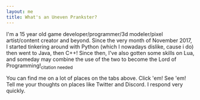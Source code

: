 ```yaml
---
layout: me
title: What's an Uneven Prankster?
---
```


I'm a 15 year old game developer/programmer/3d modeler/pixel artist/content creator and beyond. Since the very month of November 2017, I started tinkering around with Python (which I nowadays dislike, cause i do) then went to Java, then C++! Since then, I've also gotten some skills on Lua, and someday may combine the use of the two to become the Lord of Programming!<sub>citation needed</sub>

You can find me on a lot of places on the tabs above. Click 'em! See 'em! Tell me your thoughts on places like Twitter and Discord. I respond very quickly.
